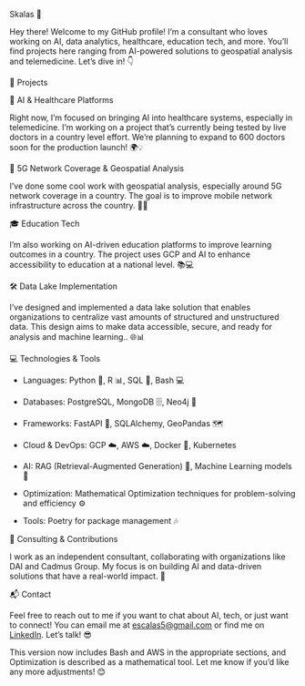 Skalas 🚀

Hey there! Welcome to my GitHub profile! I’m a consultant who loves working on AI, data analytics, healthcare, education tech, and more. You’ll find projects here ranging from AI-powered solutions to geospatial analysis and telemedicine. Let’s dive in! 👇

🌟 Projects

🏥 AI & Healthcare Platforms

Right now, I’m focused on bringing AI into healthcare systems, especially in telemedicine. I’m working on a project that’s currently being tested by live doctors in a country level effort. We’re planning to expand to 600 doctors soon for the production launch! 🌍💡

📡 5G Network Coverage & Geospatial Analysis

I’ve done some cool work with geospatial analysis, especially around 5G network coverage in a country. The goal is to improve mobile network infrastructure across the country. 📍📶

🎓 Education Tech

I’m also working on AI-driven education platforms to improve learning outcomes in a country. The project uses GCP and AI to enhance accessibility to education at a national level. 📚💻

🛠 Data Lake Implementation

I’ve designed and implemented a data lake solution that enables organizations to centralize vast amounts of structured and unstructured data. This design aims to make data accessible, secure, and ready for analysis and machine learning.. 🌐📊

💻 Technologies & Tools

  -	Languages: Python 🐍, R 📊, SQL 🔡, Bash 💻
  
  - Databases: PostgreSQL, MongoDB 🗄️, Neo4j 🌳
  
  - Frameworks: FastAPI 🚀, SQLAlchemy, GeoPandas 🗺️
  
  -	Cloud & DevOps: GCP ☁️, AWS ☁️, Docker 🐳, Kubernetes
  
  -	AI: RAG (Retrieval-Augmented Generation) 🤖, Machine Learning models 🧠
  
  -	Optimization: Mathematical Optimization techniques for problem-solving and efficiency ⚙️
  
  -	Tools: Poetry for package management 🎶
  
🤝 Consulting & Contributions

I work as an independent consultant, collaborating with organizations like DAI and Cadmus Group. My focus is on building AI and data-driven solutions that have a real-world impact. 🚀

📬 Contact

Feel free to reach out to me if you want to chat about AI, tech, or just want to connect! You can email me at [escalas5@gmail.com](mailto:escalas5@gmail.com) or find me on [LinkedIn](https://www.linkedin.com/in/skalas/). Let’s talk! 😎

This version now includes Bash and AWS in the appropriate sections, and Optimization is described as a mathematical tool. Let me know if you’d like any more adjustments! 😊

<!--
**Skalas/Skalas** is a ✨ _special_ ✨ repository because its `README.md` (this file) appears on your GitHub profile.

Here are some ideas to get you started:

- 🔭 I’m currently working on ...
- 🌱 I’m currently learning ...
- 👯 I’m looking to collaborate on ...
- 🤔 I’m looking for help with ...
- 💬 Ask me about ...
- 📫 How to reach me: ...
- 😄 Pronouns: ...
- ⚡ Fun fact: ...
-->
